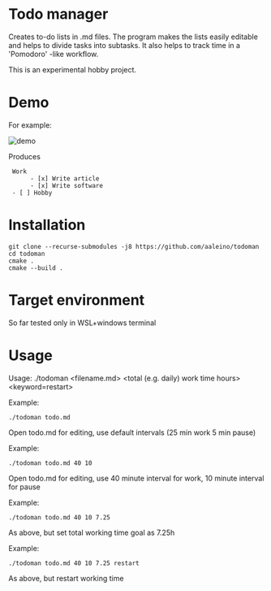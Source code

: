 # Todo manager

Creates to-do lists in .md files. The program makes the lists easily editable and helps to divide tasks into subtasks. It also helps to track time in a 'Pomodoro' -like workflow. 

This is an experimental hobby project. 

Demo
====

For example:

![demo](https://github.com/aaleino/todoman/blob/main/todoman.gif "Todo manager demo")


Produces

     Work
          - [x] Write article
          - [x] Write software
     - [ ] Hobby


Installation
============

	git clone --recurse-submodules -j8 https://github.com/aaleino/todoman
	cd todoman
	cmake .
	cmake --build .
	
	
Target environment
==================

So far tested only in WSL+windows terminal


Usage
=====

Usage: 	./todoman <filename.md> <work interval duration minutes> <pause duration in minutes> <total (e.g. daily) work time hours> <keyword=restart>

Example:

	./todoman todo.md

Open todo.md for editing, use default intervals (25 min work 5 min pause)

Example: 

	./todoman todo.md 40 10

Open todo.md for editing, use 40 minute interval for work, 10 minute interval for pause

Example: 

	./todoman todo.md 40 10 7.25

As above, but set total working time goal as 7.25h

Example: 

	./todoman todo.md 40 10 7.25 restart

As above, but restart working time

